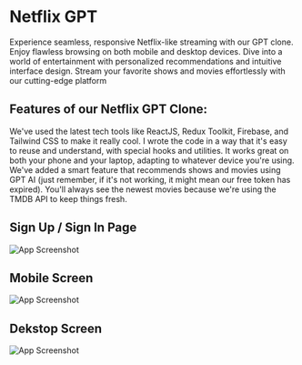 # Netflix GPT

Experience seamless, responsive Netflix-like streaming with our GPT clone. Enjoy flawless browsing on both mobile and desktop devices. Dive into a world of entertainment with personalized recommendations and intuitive interface design. Stream your favorite shows and movies effortlessly with our cutting-edge platform

## Features of our Netflix GPT Clone:

We've used the latest tech tools like ReactJS, Redux Toolkit, Firebase, and Tailwind CSS to make it really cool.
I wrote the code in a way that it's easy to reuse and understand, with special hooks and utilities.
It works great on both your phone and your laptop, adapting to whatever device you're using.
We've added a smart feature that recommends shows and movies using GPT AI (just remember, if it's not working, it might mean our free token has expired).
You'll always see the newest movies because we're using the TMDB API to keep things fresh.

## Sign Up / Sign In Page

![App Screenshot](https://i.ibb.co/PgR5D5N/Screenshot-1219.png)

## Mobile Screen

![App Screenshot](https://i.ibb.co/3vRw5hb/home.jpg)

## Dekstop Screen

![App Screenshot](https://i.ibb.co/YtmjNY7/home.png)
